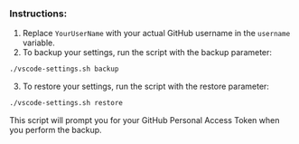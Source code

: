 ### Instructions:

1. Replace `YourUserName` with your actual GitHub username in the `username` variable.
2. To backup your settings, run the script with the backup parameter:
```bash
./vscode-settings.sh backup
```
3. To restore your settings, run the script with the restore parameter:
```bash
./vscode-settings.sh restore
```

This script will prompt you for your GitHub Personal Access Token when you perform the backup.